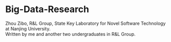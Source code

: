 # Big-Data-Research
Zhou Zibo, R&L Group, State Key Laboratory for Novel Software Technology at Nanjing University. <br /> 
Written by me and another two undergraduates in R&L Group.
